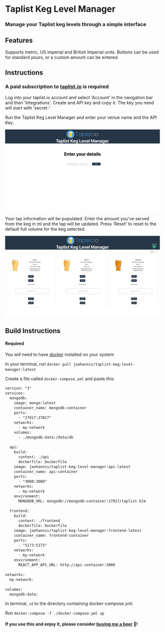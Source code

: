 # Taplist Keg Level Manager

### Manage your Taplist keg levels through a simple interface

## Features

Supports metric, US imperial and British Imperial units. Buttons can be used for standard pours, or a custom amount can be entered.

## Instructions

### A paid subscription to [taplist.io](https://taplist.io) is required

Log into your taplist.io account and select 'Account' in the navigation bar and then 'Integrations'. Create and API key and copy it. The key you need will start with 'secret-'

Run the Taplist Keg Level Manager and enter your venue name and the API Key.

![](./taplist-keg-level-manager-first.png)

Your tap information will be populated. Enter the amount you've served from the keg in ml and the tap will be updated. Press 'Reset' to reset to the default full volume for the keg selected.

![](./taplist-keg-level-manager-main.png)

## Build Instructions

#### Required

You will need to have [docker](https://www.docker.com) installed on your system

In your terminal, run ```docker pull joehannis/taplist-keg-level-manager:latest```

Create a file called ```docker-compose.yml``` and paste this:

```
version: "3"
services:
  mongodb:
    image: mongo:latest
    container_name: mongodb-container
    ports:
      - "27017:27017"
    networks:
      - my-network
    volumes:
      - ./mongodb-data:/data/db

  api:
    build:
      context: ./api
      dockerfile: Dockerfile
    image: joehannis/taplist-keg-level-manager:api-latest
    container_name: api-container
    ports:
      - "3000:3000"
    networks:
      - my-network
    environment:
      MONGODB_URL: mongodb://mongodb-container:27017/taplist-klm

  frontend:
    build:
      context: ./frontend
      dockerfile: Dockerfile
    image: joehannis/taplist-keg-level-manager:frontend-latest
    container_name: frontend-container
    ports:
      - "5173:5173"
    networks:
      - my-network
    environment:
      REACT_APP_API_URL: http://api-container:3000

networks:
  my-network:

volumes:
  mongodb-data:
```
In terminal, ```cd``` to the directory containing docker-compose.yml.

Run ```docker-compose -f ./docker-compose.yml up```

#### If you use this and enjoy it, please consider [buying me a beer](https://www.buymeacoffee.com/joehannisjp) 🍺!
